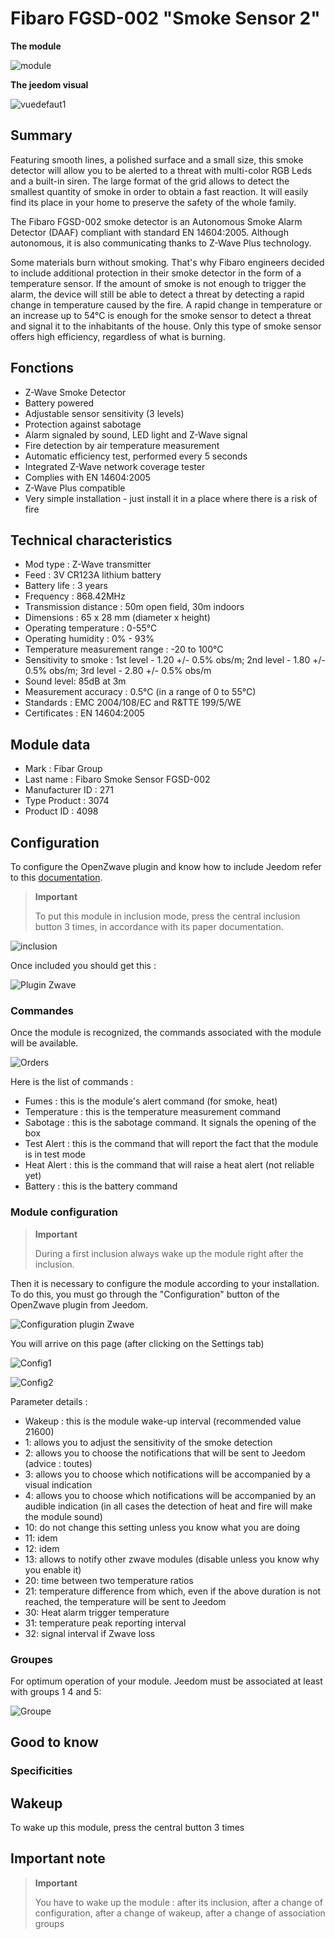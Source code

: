 # Fibaro FGSD-002 "Smoke Sensor 2"

**The module**

![module](images/fibaro.fgsd102/module.jpg)

**The jeedom visual**

![vuedefaut1](images/fibaro.fgsd102/vuedefaut1.jpg)

## Summary

Featuring smooth lines, a polished surface and a small size, this smoke detector will allow you to be alerted to a threat with multi-color RGB Leds and a built-in siren. The large format of the grid allows to detect the smallest quantity of smoke in order to obtain a fast reaction. It will easily find its place in your home to preserve the safety of the whole family.

The Fibaro FGSD-002 smoke detector is an Autonomous Smoke Alarm Detector (DAAF) compliant with standard EN 14604:2005. Although autonomous, it is also communicating thanks to Z-Wave Plus technology.

Some materials burn without smoking. That's why Fibaro engineers decided to include additional protection in their smoke detector in the form of a temperature sensor. If the amount of smoke is not enough to trigger the alarm, the device will still be able to detect a threat by detecting a rapid change in temperature caused by the fire. A rapid change in temperature or an increase up to 54°C is enough for the smoke sensor to detect a threat and signal it to the inhabitants of the house. Only this type of smoke sensor offers high efficiency, regardless of what is burning.

## Fonctions

-   Z-Wave Smoke Detector
-   Battery powered
-   Adjustable sensor sensitivity (3 levels)
-   Protection against sabotage
-   Alarm signaled by sound, LED light and Z-Wave signal
-   Fire detection by air temperature measurement
-   Automatic efficiency test, performed every 5 seconds
-   Integrated Z-Wave network coverage tester
-   Complies with EN 14604:2005
-   Z-Wave Plus compatible
-   Very simple installation - just install it in a place where there is a risk of fire

## Technical characteristics

-   Mod type : Z-Wave transmitter
-   Feed : 3V CR123A lithium battery
-   Battery life : 3 years
-   Frequency : 868.42MHz
-   Transmission distance : 50m open field, 30m indoors
-   Dimensions : 65 x 28 mm (diameter x height)
-   Operating temperature : 0-55°C
-   Operating humidity : 0% - 93%
-   Temperature measurement range : -20 to 100°C
-   Sensitivity to smoke : 1st level - 1.20 +/- 0.5% obs/m; 2nd level - 1.80 +/- 0.5% obs/m; 3rd level - 2.80 +/- 0.5% obs/m
-   Sound level: 85dB at 3m
-   Measurement accuracy : 0.5°C (in a range of 0 to 55°C)
-   Standards : EMC 2004/108/EC and R&TTE 199/5/WE
-   Certificates : EN 14604:2005

## Module data

-   Mark : Fibar Group
-   Last name : Fibaro Smoke Sensor FGSD-002
-   Manufacturer ID : 271
-   Type Product : 3074
-   Product ID : 4098

## Configuration

To configure the OpenZwave plugin and know how to include Jeedom refer to this [documentation](https://doc.jeedom.com/en_US/plugins/automation%20protocol/openzwave/).

> **Important**
>
> To put this module in inclusion mode, press the central inclusion button 3 times, in accordance with its paper documentation.

![inclusion](images/fibaro.fgsd102/inclusion.jpg)

Once included you should get this :

![Plugin Zwave](images/fibaro.fgsd102/information.jpg)

### Commandes

Once the module is recognized, the commands associated with the module will be available.

![Orders](images/fibaro.fgsd102/commandes.jpg)

Here is the list of commands :

-   Fumes : this is the module's alert command (for smoke, heat)
-   Temperature : this is the temperature measurement command
-   Sabotage : this is the sabotage command. It signals the opening of the box
-   Test Alert : this is the command that will report the fact that the module is in test mode
-   Heat Alert : this is the command that will raise a heat alert (not reliable yet)
-   Battery : this is the battery command

### Module configuration

> **Important**
>
> During a first inclusion always wake up the module right after the inclusion.

Then it is necessary to configure the module according to your installation. To do this, you must go through the "Configuration" button of the OpenZwave plugin from Jeedom.

![Configuration plugin Zwave](images/plugin/bouton_configuration.jpg)

You will arrive on this page (after clicking on the Settings tab)

![Config1](images/fibaro.fgsd102/config1.jpg)

![Config2](images/fibaro.fgsd102/config2.jpg)

Parameter details :

-   Wakeup : this is the module wake-up interval (recommended value 21600)
-   1: allows you to adjust the sensitivity of the smoke detection
-   2: allows you to choose the notifications that will be sent to Jeedom (advice : toutes)
-   3: allows you to choose which notifications will be accompanied by a visual indication
-   4: allows you to choose which notifications will be accompanied by an audible indication (in all cases the detection of heat and fire will make the module sound)
-   10: do not change this setting unless you know what you are doing
-   11: idem
-   12: idem
-   13: allows to notify other zwave modules (disable unless you know why you enable it)
-   20: time between two temperature ratios
-   21: temperature difference from which, even if the above duration is not reached, the temperature will be sent to Jeedom
-   30: Heat alarm trigger temperature
-   31: temperature peak reporting interval
-   32: signal interval if Zwave loss

### Groupes

For optimum operation of your module. Jeedom must be associated at least with groups 1 4 and 5:

![Groupe](images/fibaro.fgsd102/groupe.jpg)

## Good to know

### Specificities

## Wakeup

To wake up this module, press the central button 3 times

## Important note

> **Important**
>
> You have to wake up the module : after its inclusion, after a change of configuration, after a change of wakeup, after a change of association groups
